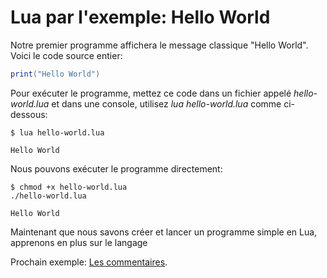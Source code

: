 # Lua par l'exemple: Hello World

Notre premier programme affichera le message classique "Hello World". Voici le code source entier:

```lua
print("Hello World")
```

Pour exécuter le programme, mettez ce code dans un fichier appelé  *hello-world.lua* et dans une console, utilisez *lua hello-world.lua* comme ci-dessous:

```shell
$ lua hello-world.lua

Hello World
```

Nous pouvons exécuter le programme directement:

```shell
$ chmod +x hello-world.lua
./hello-world.lua

Hello World
```

Maintenant que nous savons créer et lancer un programme simple en Lua, apprenons en plus sur le langage

Prochain exemple: [Les commentaires](commentaires.md).